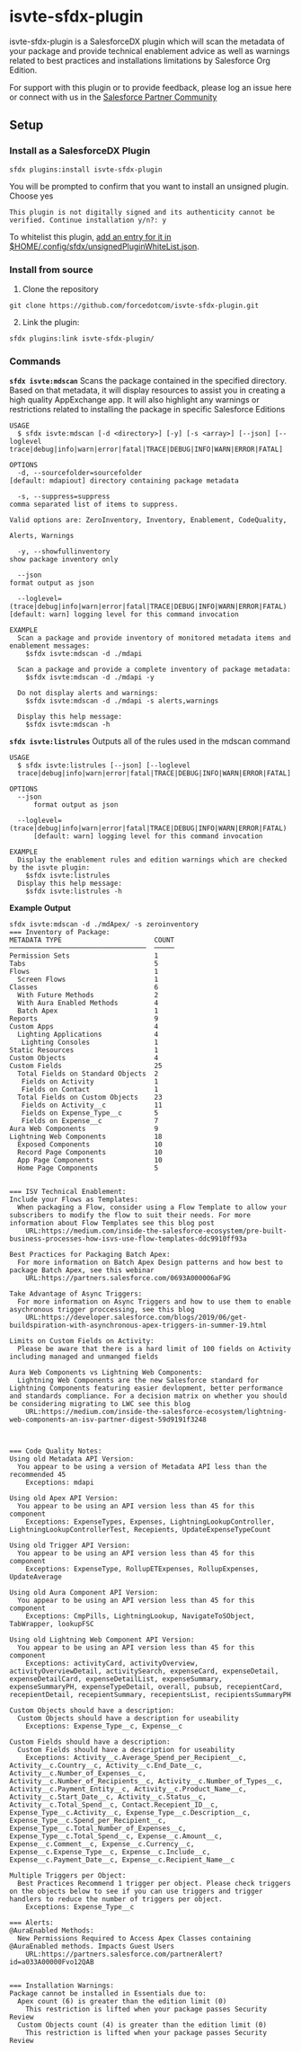 isvte-sfdx-plugin
==============

isvte-sfdx-plugin is a SalesforceDX plugin which will scan the metadata of your package and provide technical enablement advice as well as warnings related to best practices and installations limitations by Salesforce Org Edition.

For support with this plugin or to provide feedback, please log an issue here or connect with us in the [Salesforce Partner Community](https://partners.salesforce.com/_ui/core/chatter/groups/GroupProfilePage?g=0F9300000001s8iCAA)

## Setup
### **Install as a SalesforceDX Plugin**

```  
sfdx plugins:install isvte-sfdx-plugin
```
You will be prompted to confirm that you want to install an unsigned plugin. Choose yes
```  
This plugin is not digitally signed and its authenticity cannot be verified. Continue installation y/n?: y
```

To whitelist this plugin, [add an entry for it in $HOME/.config/sfdx/unsignedPluginWhiteList.json](https://developer.salesforce.com/blogs/2017/10/salesforce-dx-cli-plugin-update.html).

### **Install from source**
1. Clone the repository
```  
git clone https://github.com/forcedotcom/isvte-sfdx-plugin.git
```
2. Link the plugin:
```
sfdx plugins:link isvte-sfdx-plugin/
```

### **Commands**
**`sfdx isvte:mdscan`**
Scans the package contained in the specified directory. Based on that metadata, it will display resources to assist you in creating a high quality AppExchange app. It will also highlight any warnings or restrictions related to installing the package in specific Salesforce Editions

```
USAGE
  $ sfdx isvte:mdscan [-d <directory>] [-y] [-s <array>] [--json] [--loglevel trace|debug|info|warn|error|fatal|TRACE|DEBUG|INFO|WARN|ERROR|FATAL]

OPTIONS
  -d, --sourcefolder=sourcefolder                                                   [default: mdapiout] directory containing package metadata

  -s, --suppress=suppress                                                           comma separated list of items to suppress.
                                                                                    Valid options are: ZeroInventory, Inventory, Enablement, CodeQuality, 
                                                                                    Alerts, Warnings

  -y, --showfullinventory                                                           show package inventory only

  --json                                                                            format output as json

  --loglevel=(trace|debug|info|warn|error|fatal|TRACE|DEBUG|INFO|WARN|ERROR|FATAL)  [default: warn] logging level for this command invocation

EXAMPLE
  Scan a package and provide inventory of monitored metadata items and enablement messages:
  	$sfdx isvte:mdscan -d ./mdapi

  Scan a package and provide a complete inventory of package metadata:
  	$sfdx isvte:mdscan -d ./mdapi -y

  Do not display alerts and warnings:
  	$sfdx isvte:mdscan -d ./mdapi -s alerts,warnings

  Display this help message:
  	$sfdx isvte:mdscan -h

```


**`sfdx isvte:listrules`**
Outputs all of the rules used in the mdscan command
```
USAGE
  $ sfdx isvte:listrules [--json] [--loglevel 
  trace|debug|info|warn|error|fatal|TRACE|DEBUG|INFO|WARN|ERROR|FATAL]

OPTIONS
  --json
      format output as json

  --loglevel=(trace|debug|info|warn|error|fatal|TRACE|DEBUG|INFO|WARN|ERROR|FATAL)
      [default: warn] logging level for this command invocation

EXAMPLE
  Display the enablement rules and edition warnings which are checked by the isvte plugin:
  	$sfdx isvte:listrules
  Display this help message:
  	$sfdx isvte:listrules -h

```

**Example Output**
```
sfdx isvte:mdscan -d ./mdApex/ -s zeroinventory
=== Inventory of Package:
METADATA TYPE                       COUNT
──────────────────────────────────  ─────
Permission Sets                     1
Tabs                                5
Flows                               1
  Screen Flows                      1
Classes                             6
  With Future Methods               2
  With Aura Enabled Methods         4
  Batch Apex                        1
Reports                             9
Custom Apps                         4
  Lighting Applications             4
   Lighting Consoles                1
Static Resources                    1
Custom Objects                      4
Custom Fields                       25
  Total Fields on Standard Objects  2
   Fields on Activity               1
   Fields on Contact                1
  Total Fields on Custom Objects    23
   Fields on Activity__c            11
   Fields on Expense_Type__c        5
   Fields on Expense__c             7
Aura Web Components                 9
Lightning Web Components            18
  Exposed Components                10
  Record Page Components            10
  App Page Components               10
  Home Page Components              5


=== ISV Technical Enablement:
Include your Flows as Templates:
  When packaging a Flow, consider using a Flow Template to allow your subscribers to modify the flow to suit their needs. For more information about Flow Templates see this blog post
	URL:https://medium.com/inside-the-salesforce-ecosystem/pre-built-business-processes-how-isvs-use-flow-templates-ddc9910ff93a

Best Practices for Packaging Batch Apex:
  For more information on Batch Apex Design patterns and how best to package Batch Apex, see this webinar
	URL:https://partners.salesforce.com/0693A000006aF9G

Take Advantage of Async Triggers:
  For more information on Async Triggers and how to use them to enable asychronous trigger proccessing, see this blog
	URL:https://developer.salesforce.com/blogs/2019/06/get-buildspiration-with-asynchronous-apex-triggers-in-summer-19.html

Limits on Custom Fields on Activity:
  Please be aware that there is a hard limit of 100 fields on Activity including managed and unmanged fields

Aura Web Components vs Lightning Web Components:
  Lightning Web Components are the new Salesforce standard for Lightning Components featuring easier devlopment, better performance and standards compliance. For a decision matrix on whether you should be considering migrating to LWC see this blog
	URL:https://medium.com/inside-the-salesforce-ecosystem/lightning-web-components-an-isv-partner-digest-59d9191f3248



=== Code Quality Notes:
Using old Metadata API Version:
  You appear to be using a version of Metadata API less than the recommended 45
	Exceptions: mdapi

Using old Apex API Version:
  You appear to be using an API version less than 45 for this component
	Exceptions: ExpenseTypes, Expenses, LightningLookupController, LightningLookupControllerTest, Recepients, UpdateExpenseTypeCount

Using old Trigger API Version:
  You appear to be using an API version less than 45 for this component
	Exceptions: ExpenseType, RollupETExpenses, RollupExpenses, UpdateAverage

Using old Aura Component API Version:
  You appear to be using an API version less than 45 for this component
	Exceptions: CmpPills, LightningLookup, NavigateToSObject, TabWrapper, lookupFSC

Using old Lightning Web Component API Version:
  You appear to be using an API version less than 45 for this component
	Exceptions: activityCard, activityOverview, activityOverviewDetail, activitySearch, expenseCard, expenseDetail, expenseDetailCard, expenseDetailList, expenseSummary, expenseSummaryPH, expenseTypeDetail, overall, pubsub, recepientCard, recepientDetail, recepientSummary, recepientsList, recipientsSummaryPH

Custom Objects should have a description:
  Custom Objects should have a description for useability
	Exceptions: Expense_Type__c, Expense__c

Custom Fields should have a description:
  Custom Fields should have a description for useability
	Exceptions: Activity__c.Average_Spend_per_Recipient__c, Activity__c.Country__c, Activity__c.End_Date__c, Activity__c.Number_of_Expenses__c, Activity__c.Number_of_Recipients__c, Activity__c.Number_of_Types__c, Activity__c.Payment_Entity__c, Activity__c.Product_Name__c, Activity__c.Start_Date__c, Activity__c.Status__c, Activity__c.Total_Spend__c, Contact.Recepient_ID__c, Expense_Type__c.Activity__c, Expense_Type__c.Description__c, Expense_Type__c.Spend_per_Recipient__c, Expense_Type__c.Total_Number_of_Expenses__c, Expense_Type__c.Total_Spend__c, Expense__c.Amount__c, Expense__c.Comment__c, Expense__c.Currency__c, Expense__c.Expense_Type__c, Expense__c.Include__c, Expense__c.Payment_Date__c, Expense__c.Recipient_Name__c

Multiple Triggers per Object:
  Best Practices Recommend 1 trigger per object. Please check triggers on the objects below to see if you can use triggers and trigger handlers to reduce the number of triggers per object.
	Exceptions: Expense_Type__c

=== Alerts:
@AuraEnabled Methods:
  New Permissions Required to Access Apex Classes containing @AuraEnabled methods. Impacts Guest Users
	URL:https://partners.salesforce.com/partnerAlert?id=a033A00000Fvo12QAB


=== Installation Warnings:
Package cannot be installed in Essentials due to:
  Apex count (6) is greater than the edition limit (0)
	This restriction is lifted when your package passes Security Review
  Custom Objects count (4) is greater than the edition limit (0)
	This restriction is lifted when your package passes Security Review


```
